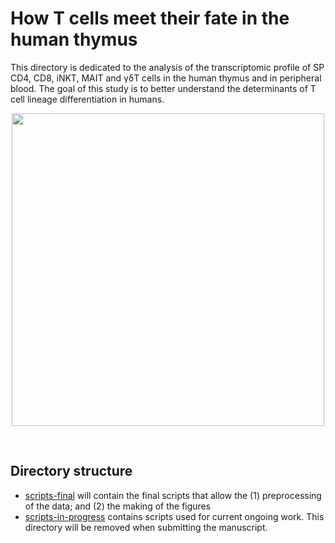 # How T cells meet their fate in the human thymus

This directory is dedicated to the analysis of the transcriptomic profile of SP CD4, CD8, iNKT, MAIT and &gamma;&delta;T cells in the human thymus and in peripheral blood. The goal of this study is to better understand the determinants of T cell lineage differentiation in humans.


<p align="center">
	<img src="https://www.google.com/url?sa=i&url=https%3A%2F%2Fbiolegend.tumblr.com%2Fpost%2F172381482674%2Fits-not-a-phase-comic-by-pedromics&psig=AOvVaw1lLlc-KWAMJ2fLathkPY-r&ust=1677870519845000&source=images&cd=vfe&ved=0CA0QjRxqFwoTCKjdtYP5vf0CFQAAAAAdAAAAABAI" height="500"/>
</p>

<br/>

## Directory structure

- [scripts-final](./scripts-final/) will contain the final scripts that allow the (1) preprocessing of the data; and (2) the making of the figures
- [scripts-in-progress](./scripts-in-progress) contains scripts used for current ongoing work. This directory will be removed when submitting the manuscript.
